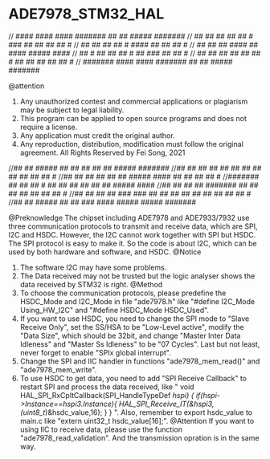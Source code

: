 # ADE7978_STM32_HAL

// ####    ####  #### ####### ##   ##  ##### #######
//  ##      ##  ##  ## ##   # ###  ## ##   ## ##   #
//  ##      ## ##      ## #   #### ## ##      ## #
//  ##      ## ##      ####   ## ####  #####  ####
//  ##   #  ## ##      ## #   ##  ###      ## ## #
//  ##  ##  ##  ##  ## ##   # ##   ## ##   ## ##   #
// ####### ####  #### ####### ##   ##  ##### ####### 
                                                   
@attention
1. Any unauthorized contest and commercial applications or plagiarism may be subject to legal liability.
2. This program can be applied to open source programs and does not require a license.
3. Any application must credit the original author.
4. Any reproduction, distribution, modification must follow the original agreement.
               All Rights Reserved by Fei Song, 2021

//##   ##  #####  ##   ##     ##             ##   ##  ##### #######
//##   ## ##   ## ##   ##     ##             ##   ## ##   ## ##   #
//##   ## ##   ## ##   ##    #####   ####    ##   ## ##      ## #
//####### ##   ## ## # ##     ##    ##  ##   ##   ##  #####  ####
//##   ## ##   ## #######     ##    ##  ##   ##   ##      ## ## #
//##   ## ##   ## ### ###     ## ## ##  ##   ##   ## ##   ## ##   #
//##   ##  #####  ##   ##      ###   ####     #####   ##### #######

@Preknowledge
The chipset including ADE7978 and ADE7933/7932 use three communication protocols to transmit and receive data, which are SPI, I2C and HSDC. However, the I2C cannot work together with SPI but HSDC. The SPI protocol is easy to make it. So the code is about I2C, which can be used by both hardware and software, and HSDC.
@Notice
1. The software I2C may have some problems.
2. The Data received may not be trusted but the logic analyser shows the data received by STM32 is right.
@Method
1. To choose the communication protocols, please predefine the HSDC_Mode and I2C_Mode in file "ade7978.h" like "#define I2C_Mode Using_HW_I2C" and "#define HSDC_Mode HSDC_Used".
2. If you want to use HSDC, you need to change the SPI mode to "Slave Receive Only", set the SS/HSA to be "Low-Level active", modify the "Data Size", which should be 32bit, and change "Master Inter Data Idleness" and "Master Ss Idleness" to be "07 Cycles". Last but not least, never forget to enable "SPIx global interrupt".
3. Change the SPI and IIC handler in functions "ade7978_mem_read()" and "ade7978_mem_write".
4. To use HSDC to get data, you need to add "SPI Receive Callback" to restart SPI and process the data received, like 
"	void HAL_SPI_RxCpltCallback(SPI_HandleTypeDef *hspi)
{
  if(hspi->Instance==hspi3.Instance){
  HAL_SPI_Receive_IT(&hspi3,(uint8_t*)&hsdc_value,16);
  }
} ".
Also, remember to export hsdc_value to main.c like "extern uint32_t hsdc_value[16];".
@Attention
If you want to using IIC to receive data, please use the function
"ade7978_read_validation". And the transmission opration is in the same way.                                                                  

